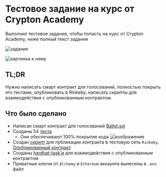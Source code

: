 # Тестовое задание на курс от Crypton Academy

Выполнил тестовое задание, чтобы попасть на курс от Crypton Academy, ниже полный текст задания

![задание](https://user-images.githubusercontent.com/28225965/172812782-c69ebfac-0a39-40a3-8eaf-1bcd94c801c2.png)

![картинка к нему](https://user-images.githubusercontent.com/28225965/172811639-bc171b0d-4cae-4d3d-911d-954ab3c6c404.png)

## TL;DR ## 
Нужно написать смарт контракт для голосований, полностью покрыть его тестами, опубликовать в Rinkeby, написать скрипты для взаимодействия с опубликованным контрактом.

## Что было сделано ##
* Написан смарт контракт для голосований [Ballot.sol](contracts/Ballot.sol)
* Созданы 54 [теста](test/)
  + Они обеспечивают 100% покрытие кода ![изображение](https://user-images.githubusercontent.com/28225965/172815272-dfbae456-7f7e-4759-8d4e-bc3cda8df6fc.png)
* Создан [скрипт](scripts/deploy.js) для публикации контракта в тестовую сеть `Rinkeby`. [Опубликованный контракт](https://rinkeby.etherscan.io/address/0xE9636AC7F89aeC7B6F8402E9aBF911A427F60E07)
* Созданы [hardhat-task'и](tasks/) для взаимодействия с опубликованным контрактом
* Приватные ключи от `Alchemy` и `Ethereum` аккаунта вынесены в `.env` файл 
